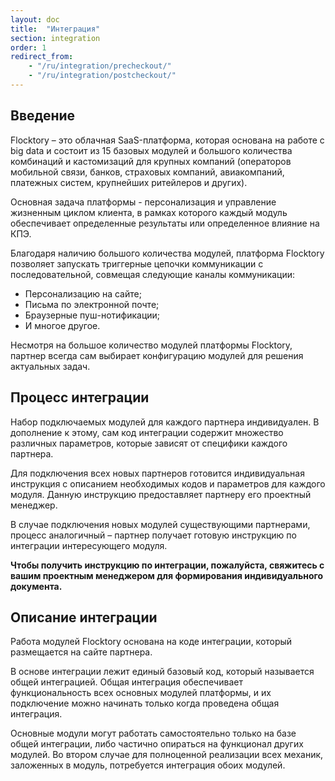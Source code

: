```yaml
---
layout: doc
title:  "Интеграция"
section: integration
order: 1
redirect_from:
    - "/ru/integration/precheckout/"
    - "/ru/integration/postcheckout/"
---
```


## Введение

Flocktory – это облачная SaaS-платформа, которая основана на работе с big data и состоит из 15 базовых модулей и большого количества комбинаций и кастомизаций для крупных компаний (операторов мобильной связи, банков, страховых компаний, авиакомпаний, платежных систем, крупнейших ритейлеров и других). 

Основная задача платформы - персонализация и управление жизненным циклом клиента, в рамках которого каждый модуль обеспечивает определенные результаты или определенное влияние на КПЭ. 

Благодаря наличию большого количества модулей, платформа Flocktory позволяет запускать триггерные цепочки коммуникации с последовательной, совмещая следующие каналы коммуникации: 
*	Персонализацию на сайте;
*	Письма по электронной почте;
*	Браузерные пуш-нотификации;
*   И многое другое. 

Несмотря на большое количество модулей платформы Flocktory, партнер всегда сам выбирает конфигурацию модулей для решения актуальных задач.

## Процесс интеграции

Набор подключаемых модулей для каждого партнера индивидуален. В дополнение к этому, сам код интеграции содержит множество различных параметров, которые зависят от специфики каждого партнера.

Для подключения всех новых партнеров готовится индивидуальная инструкция с описанием необходимых кодов и параметров для каждого модуля.
Данную инструкцию предоставляет партнеру его проектный менеджер.

В случае подключения новых модулей существующими партнерами, процесс аналогичный – партнер получает готовую инструкцию по интеграции интересующего модуля.

 <b> Чтобы получить инструкцию по интеграции, пожалуйста, свяжитесь с вашим проектным менеджером для формирования индивидуального документа. </b>

## Описание интеграции

Работа модулей Flocktory основана на коде интеграции, который размещается на сайте партнера.

В основе интеграции лежит единый базовый код, который называется общей интеграцией. Общая интеграция обеспечивает функциональность всех основных модулей платформы, и их подключение можно начинать только когда проведена общая интеграция.

Основные модули могут работать самостоятельно только на базе общей интеграции, либо частично опираться на функционал других модулей. Во втором случае для полноценной реализации всех механик, заложенных в модуль, потребуется интеграция обоих модулей.


